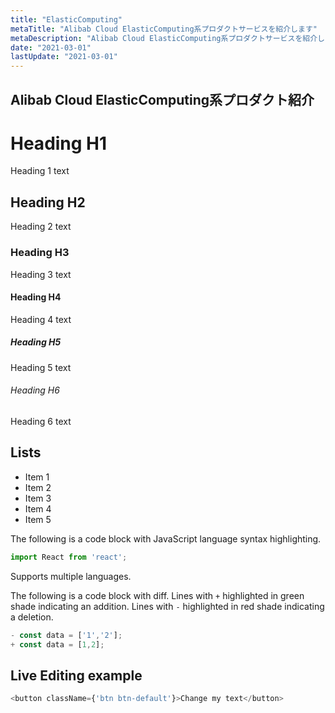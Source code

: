 ```yaml
---
title: "ElasticComputing"
metaTitle: "Alibab Cloud ElasticComputing系プロダクトサービスを紹介します"
metaDescription: "Alibab Cloud ElasticComputing系プロダクトサービスを紹介します"
date: "2021-03-01"
lastUpdate: "2021-03-01"
---
```


## Alibab Cloud ElasticComputing系プロダクト紹介

# Heading H1
Heading 1 text

## Heading H2
Heading 2 text

### Heading H3
Heading 3 text

#### Heading H4
Heading 4 text

##### Heading H5
Heading 5 text

###### Heading H6
Heading 6 text

## Lists
- Item 1
- Item 2
- Item 3
- Item 4
- Item 5

The following is a code block with JavaScript language syntax highlighting.

```javascript
import React from 'react';
```

Supports multiple languages.

The following is a code block with diff. Lines with `+` highlighted in green shade indicating an addition. Lines with `-` highlighted in red shade indicating a deletion.

```javascript
- const data = ['1','2'];
+ const data = [1,2];
```

## Live Editing example

```javascript react-live=true
<button className={'btn btn-default'}>Change my text</button>
```
